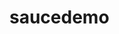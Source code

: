 # saucedemo

<!-- NOTE: For this exercise I have configured this framework so that the tests only run in Chrome. -->

<!-- How to install -->

<!-- How to run the tests -->

<!-- How to run an individual test -->

<!-- How to generate the test result report -->